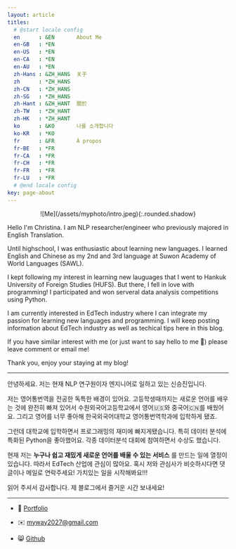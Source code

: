 ```yaml
---
layout: article
titles:
  # @start locale config
  en      : &EN       About Me
  en-GB   : *EN
  en-US   : *EN
  en-CA   : *EN
  en-AU   : *EN
  zh-Hans : &ZH_HANS  关于
  zh      : *ZH_HANS
  zh-CN   : *ZH_HANS
  zh-SG   : *ZH_HANS
  zh-Hant : &ZH_HANT  關於
  zh-TW   : *ZH_HANT
  zh-HK   : *ZH_HANT
  ko      : &KO       나를 소개합니다
  ko-KR   : *KO
  fr      : &FR       À propos
  fr-BE   : *FR
  fr-CA   : *FR
  fr-CH   : *FR
  fr-FR   : *FR
  fr-LU   : *FR
  # @end locale config
key: page-about
---
```

<div style="width:80%; margin:0 auto;" align="center" markdown="1">
  ![Me](/assets/myphoto/intro.jpeg){:.rounded.shadow}
</div>

Hello I'm Christina. I am NLP researcher/engineer who previously majored in English Translation.   

Until highschool, I was enthusiastic about learning new languages. I learned English and Chinese as my 2nd and 3rd language at Suwon Academy of World Languages (SAWL).   

I kept following my interest in learning new lauguages that I went to Hankuk University of Foreign Studies (HUFS). But there, I fell in love with programming! I participated and won serveral data analysis competitions using Python.    

I am currently interested in EdTech industry where I can integrate my passion for learning new languages and programming. I will keep posting information about EdTech industry as well as techical tips here in this blog.    

If you have similar interest with me (or just want to say hello to me 🤣) please leave comment or email me!   

Thank you, enjoy your staying at my blog! 

---

안녕하세요. 저는 현재 NLP 연구원이자 엔지니어로 일하고 있는 신승진입니다.    

저는 영어통번역을 전공한 독특한 배경이 있어요. 고등학생때까지는 새로운 언어를 배우는 것에 완전히 빠져 있어서 수원외국어고등학교에서 영어🇺🇸와 중국어🇨🇳를 배웠어요. 그리고 영어를 너무 좋아해 한국외국어대학교 영어통번역학과에 입학하게 됐죠.    

그런데 대학교에 입학하면서 프로그래밍의 재미에 빠지게됐습니다. 특히 데이터 분석에 특화된 Python을 좋아했어요. 각종 데이터분석 대회에 참여하면서 수상도 했습니다.    

현재 저는 **누구나 쉽고 재밌게 새로운 언어를 배울 수 있는 서비스** 를 만드는 일에 열정이 있습니다. 따라서 EdTech 산업에 관심이 많아요. 혹시 저와 관심사가 비슷하시다면 댓글이나 메일로 연락주세요! 가치있는 일을 시작해봐요!!!    

읽어 주셔서 감사합니다. 제 블로그에서 즐거운 시간 보내세요!

---

* 📕 [Portfolio](https://myway2027.notion.site/Portfolio-6ee9d1c10a8d47e68324c05ff3a447ff) 

* ✉️ myway2027@gmail.com

* 😸 [Github](https://github.com/ChristinaROK)

